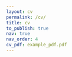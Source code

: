 ```yaml
---
layout: cv
permalink: /cv/
title: cv
to_publish: true
nav: true
nav_order: 4
cv_pdf: example_pdf.pdf
---
```

